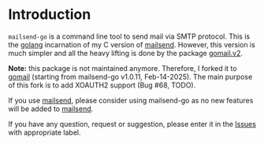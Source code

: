 # Introduction

`mailsend-go` is a command line tool to send mail via SMTP protocol. This is the
[golang](https://golang.org/) incarnation of my C version of
[mailsend](https://github.com/muquit/mailsend/). However, this version is much
simpler and all the heavy lifting is done by the package
[gomail.v2](https://gopkg.in/gomail.v2). 

**Note:** this package is not maintained anymore. Therefore, I forked it to
[gomail](https://github.com/muquit/gomail) (starting from mailsend-go v1.0.11, Feb-14-2025).
The main purpose of this fork is to add XOAUTH2 support (Bug #68, TODO).

If you use [mailsend](https://github.com/muquit/mailsend), please consider
using mailsend-go as no new features will be added to 
[mailsend](https://github.com/muquit/mailsend).

If you have any question, request or suggestion, please enter it in the 
[Issues](https://github.com/muquit/mailsend-go/issues) with appropriate label.

